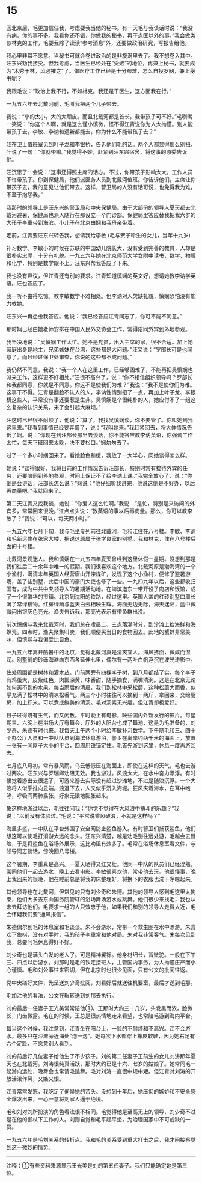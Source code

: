 # 15

回北京后，毛更加信任我，考虑要我当他的秘书。有一天毛与我谈话时说：“我没有病，你的事不多。我看你还不错，你做我的秘书，再干点医以外的事。”我会做类似林克的工作，毛要我除了读读“参考消息”外，还要做政治研究，写报告给他。

我心里非常不愿意。当秘书可就会卷进政治的是非旋涡里去了。我不想卷入其中。汪东兴劝我接受。但我考虑，当医生已经处在“受嫉”的地位，再兼上秘书，就要成为“木秀于林，风必摧之”了。做医疗工作已经是十分艰难，怎么自投罗网，兼上秘书呢？

我跟毛说：“政治上我不行，不如林克。我还是干医生，这方面我在行。”

一九五六年去北戴河前，毛叫我把两个儿子带去。

我说：“小的太小，大的太顽皮。而且北戴河都是首长，我带孩子可不好。”毛咧嘴一笑说：“你这个人啊，就是这么谨小慎微，怪不得江青说你为人太拘谨。别人能带孩子去，李敏、李讷和远新都能去，你为什么不能带孩子去？”

我在卫士值班室见到叶子龙和李银桥，告诉他们毛的话。两个人都显得那么别扭，叶说了一句：“你就带嘛。”我觉得不妙，赶紧到汪东兴宿舍，将这事的原委告诉他。

汪沉思了一会说：“这事还得照主席的话办。不过，你带孩子影响太大，工作人员不许带孩子。你到保健局，他们派医务人员到北戴河值班。你告诉他们，主席让你带孩子去，我的意见让他们带去。这样，警卫局的人没有话可说，也免得我为难，不至于抱怨我。”

我那时的领导上是汪东兴的警卫局和中央保健局。由于大部份的领导人夏天都去北戴河避暑，保健局也派人随行在那设立一个门诊部。保健局里答应替我把我六岁的大孩子李重带到海滨。小儿子在北京由娴和我母亲带着。

走前，江青要汪东兴转告我，想请我给李敏 (毛与贺子珍生的女儿，当年十九岁)

补习数学。李敏小的时候在苏联的中国幼儿院长大，没有受到完善的教育，人却是很朴实忠厚，十分有礼貌。一九五六年她在北京师范大学女附中读书，数学、物理和化学，特别是数学跟不上。汪东兴帮我答应了下来。

我也没有异议，但江青还有别的要求。江青知道慎娴的英文好，想请她教李讷学英语。汪也答应了。

我一听不由得吃惊。教李敏数学不难相处。但李讷对人欠缺礼貌，慎娴恐怕没有能力教她。

汪东兴一再怂恿我答应。他说：“我已经答应江青同志了，你可不能不同意。”

那时娴已经由她老师安排在中国人民外交协会工作，常得陪同外宾到外地参观。

我坚决地说：“吴慎娴工作太忙。她不是党员，出入主席的家，很不合适。加上她家庭出身是地主，兄弟姊妹在台湾，这些都是大问题。”汪又说：“罗部长可是也同意了。而且经过保卫处审查，你说的这些都不成问题。”

我仍然不同意，我说：“我一个人在这里工作，已经够困难了，不能再把吴慎娴也派来工作，这样更不好相处。”汪很不高兴了，说：“你不相信组织领导吗？罗部长和我都同意，你就是不同意。你这不是使我们为难？”我说：“我不是使你们为难。这事干不得。江青是翻脸不认人的人，李讷性情别扭了一点，再加上叶子龙、李银桥这些人，平常没有事还要惹是生非。吴慎娴是个很纯朴的人，她应付不了一组这么复杂的认识关系，来了会引起大麻烦。”

汪这时已经很不耐烦了，他说：“算了，我找吴慎娴谈，你不要管了。你叫她到我这里来。”我看到事情已经要弄僵了，说：“我叫她来。”我赶紧回去，将大体情况告诉了娴。说：“你现在到汪部长那里去谈话，你不能答应教李讷英语，你强调工作太忙，每天下班回来太晚，决不要松口。”娴匆匆去了。

过了一个多小时娴回来了。看她脸色和缓，我放了一大半心，问她谈得怎么样。

她说：“谈得很好，我将目前的工作情况告诉汪部长，特别时常有接待外宾的任务，还要陪同到外地参观，时间上保证不了给李讷上课。”我完全放心了，说：“你倒是会讲话，汪部长怎么说？”娴说：“他仔细听我讲完，他说这倒是不好办，以后再商量吧。”我就回来了。

第二天江青又找我谈，她说：“你爱人这么忙啊。”我说：“是忙，特别是来访问的外宾多，常常回来很晚。”江点点头说：“教英语的事以后再商量。那么，你可以教李敏了？”我说：“可以，每天两小时。”

一九五六年七月下旬，我与毛坐专列前往北戴河，毛和江住在八号楼。李敏、李讷和毛新远住在张家大楼，据说这原属于张学良家的别墅。我和林克，住在八号楼后面的十号楼。

北戴河景观迷人。我和慎娴在一九五四年夏天曾经到这里休假一星期。没想到那是我们往后二十余年中唯一的假期。我们很喜欢这个地方。北戴河原是渤海湾的一个小渔村，满清末年英国人经营唐山开滦煤矿，发现了这个小渔村，便修了避暑游场，盖了些别墅，此后中国的豪门大吏也修了一些。一九四九年以后，这些都收归国有，成为中共中央领导人的暑期活动地。在海滨迤东一带开设了商店和饭馆，成了一个很繁华的市镇。北京到沈阳的铁路，经过这里。英国人盖的红砖别墅四周长满了常绿植物。红房绿荫与蓝天白云相映生辉。海面无边无际，海天迷茫，蓝中微微闪出银灰色亮光。渔夫告诉我，那亮光表示有带鱼群出没。

前次慎娴与我来北戴河时，我们总在凌晨二、三点落潮时分，到沙滩上捡海鲜和海螺壳。四点时，渔夫聚集叫卖，我们顺便买当日的食物回去。此地的蟹蚌非常美味，但慎娴与我偏爱比目鱼。

一九五六年离开酷暑中的北京，觉得北戴河真是清爽宜人。海风拂面，微咸而湿润。别墅前的砂砾海滩向东西各延伸七里，偶尔有一两叶白帆浮沉在波光涛影中。

住处周围都是树林和灌木丛。门前两旁有四棵李子树，到八月都结了实。每个李子有鸡蛋大，皮紫红色，肉瓤深黄，味香甜，随手摘食，满嘴清洌。这是在北京无论如何买不到的水果。每当雨后的清晨，我们到松林中采松蘑，这种松蘑大而香，似乎充满了松林中的清凉松香气。两三个小时往往可以摘到一两斤，拿回来，交给厨房，加上虾米，可以煮成鲜美的清汤。毛对汤素无兴趣，但江青却极爱好。

日子过得既有生气，而又闲散。平时晚上有电影，映些国内外新发行的影片。每星期三、六晚上在浴场大厅有舞会，厅外的大阳台也成了舞池，这是为毛准备的，刘少奇、朱德有时也来。我每天上午两个小时给李敏补习数学。下午随毛和三、四十个办公厅人员和一中队队员到海滨休息游浴，警卫在离岸约两千米的海面上，放置一张有一间屋子大小的平台，四周用铁锚定住。毛首先游到这里，休息一度再游回去。

七月底八月初，常有暴风雨，乌云低低压在海面上，即使在这样的天气，毛也去游过两次。汪东兴与罗瑞卿劝阻无效。我也游过。风浪太大，在水中奋力漂浮。有时候觉着游出去很远了，可游来游去实际没有超过沙滩地，不过是随浪沉浮。一个大浪将人似乎推向云端。浪退下去，人又似乎沉入海堤。狂风夹着海水，在耳中咆哮，呼吸间两肺翕张，好象无限地膨胀起来。

象这样地游过以后，毛往往问我：“你觉不觉得在大风浪中搏斗的乐趣？”我说：“以前没有体验过。”毛说：“平常说乘风破浪，不就是这样吗？”

海里多鲨，一中队在平台外围了安全网防止鲨鱼游入。有时警卫们捕获鲨鱼，他们想这可以使毛打消游太远的念头。汪东兴清楚，越是劝毛别往远处游，毛越会去冒险，于是将鲨鱼在浴场外展示，这比劝阻有效多了。毛常在浴场休息室看文件，与领导同志谈话，傍晚回八号楼。

这个暑期，李重真是高兴。一夏天晒得又红又壮。他同一中队的队员们已经混熟，常同他们一起去游水，晚上去看电影。李敏很喜欢他，常带他去玩。他很懂事，晚上我回来的很晚，他在睡前总是将我的床整理好，将换下的衣服也洗干净晾起来。

其他领导也在北戴河，但常见的只有刘少奇和朱德。其他的领导人感到毛这里太拘束，他们大多去东山国务院管辖的浴场舞场游水或跳舞。他们很少来找毛，我也从未去拜访他们。毛要求一组的人只效忠于他，如果我们和别的领导人走得太近，毛会怀疑我们要“通风报信”。

朱德偶尔到毛的休息室和毛谈谈。朱不会游水，常带一个救生圈在水中漂游。朱喜欢下象棋，没有对手时，我的孩子李重常和他对局。朱对我非常客气。朱每次见到我，总要问毛休息得好不好。

刘少奇也是满头白发的老人了。可是精神矍铄。他身材细长，背微驼。一般在下午三、四点以后游水。刘那时是毛的钦定接班人，主管国内事务，为人拘谨庄严而小心谨慎。毛和刘公事往来密切，但在北京时也很少见面，只有公文的批阅往返。

党中央缮好文件，先呈送刘少奇批阅，刘看好后就送往机要室，最后才送到毛那。

毛加注他的看法，公文在辗转送到刘那去执行。

刘的最后一任妻子王光美常常陪他①。王那时大约三十几岁，头发黑而浓，脸微长，门齿微露。毛在的时候，王总是很热情地走来看望，也常陪毛游到海内平台。

每当这个时候，我注意到，江青坐在阳台上，一脸的不耐烦和不高兴。江不会游水。最多只在沙滩旁近海处“泡一泡”。她每次下水都穿上橡皮软鞋，因为她右足有六个足趾，不愿意别人看到。

刘的前后好几位妻子给他生了不少孩子。刘的第二任妻子王前生的女儿刘涛那年夏天也在北戴河。刘涛很纯真活跃，那时大约已是十六、七岁的姑娘了。她常同毛一起游向远处，晚舞会也常请毛跳舞。毛对刘涛一直很中规中矩。但江青对刘涛的开放活泼作风，又嫉又恨。

江青常常发怒，我吃足了伺候她的苦头。没想到十年后，她压抑的嫉妒和不安全感全爆发出来，一心一意将刘家人逼于绝境。

毛和刘对刘所扮演的角色看法很不相同。毛觉得他是至高无上的领导，刘少奇不过是在他的御杖下工作的人。刘则自觉和毛平起平坐，为治理国家中不可或缺的一员。

一九五六年是毛刘关系的转折点。我和毛的关系受到重大打击之后，我才间接察觉到这一微妙的情势。

_____________________________

注释：①有些资料来源显示王光美是刘的第五任妻子。我们只能确定她是第三位。
